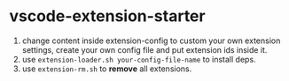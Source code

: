 # vscode-extension-starter

1. change content inside extension-config to custom your own extension settings, create your own config file and put extension ids inside it.
2. use `extension-loader.sh your-config-file-name` to install deps.
3. use `extension-rm.sh` to **remove** all extensions.
